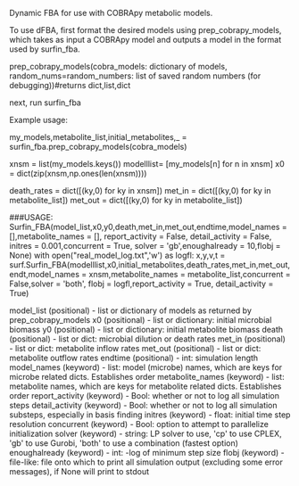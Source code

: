 Dynamic FBA for use with COBRApy metabolic models.

To use dFBA, first format the desired models using prep_cobrapy_models, which takes as input
a COBRApy model and outputs a model in the format used by surfin_fba.

prep_cobrapy_models(cobra_models: dictionary of models, random_nums=random_numbers: list of saved random numbers (for debugging))#returns dict,list,dict

next, run surfin_fba

Example usage:


my_models,metabolite_list,initial_metabolites,_ = surfin_fba.prep_cobrapy_models(cobra_models)

xnsm = list(my_models.keys())
modelllist= [my_models[n] for n in xnsm]
x0 = dict(zip(xnsm,np.ones(len(xnsm))))

death_rates = dict([(ky,0) for ky in xnsm])
met_in = dict([(ky,0) for ky in metabolite_list])
met_out = dict([(ky,0) for ky in metabolite_list])

###USAGE: Surfin_FBA(model_list,x0,y0,death,met_in,met_out,endtime,model_names = [],metabolite_names = [], report_activity = False, detail_activity = False, initres = 0.001,concurrent = True, solver = 'gb',enoughalready = 10,flobj = None)
with open("real_model_log.txt",'w') as logfl:
    x,y,v,t = surf.Surfin_FBA(modelllist,x0,initial_metabolites,death_rates,met_in,met_out,endt,model_names = xnsm,metabolite_names = metabolite_list,concurrent = False,solver = 'both', flobj = logfl,report_activity = True, detail_activity = True)


model_list (positional) - list or dictionary of models as returned by prep_cobrapy_models
x0 (positional) - list or dictionary: initial microbial biomass
y0 (positional) - list or dictionary: initial metabolite biomass
death (positional) - list or dict: microbial dilution or death rates
met_in (positional) - list or dict: metabolite inflow rates
met_out (positional) - list or dict: metabolite outflow rates
endtime (positional) - int: simulation length
model_names (keyword) - list: model (microbe) names, which are keys for microbe related dicts. Establishes order
metabolite_names (keyword) - list: metabolite names, which are keys for metabolite related dicts. Establishes order
report_activity (keyword) - Bool: whether or not to log all simulation steps
detail_activity (keyword) - Bool: whether or not to log all simulation substeps, especially in basis finding
initres (keyword) - float: initial time step resolution
concurrent (keyword) - Bool: option to attempt to parallelize initialization
solver (keyword) - string: LP solver to use, 'cp' to use CPLEX, 'gb' to use Gurobi, 'both' to use a combination (fastest option)
enoughalready (keyword) - int: -log of minimum step size
flobj (keyword) - file-like: file onto which to print all simulation output (excluding some error messages), if None will print to stdout
